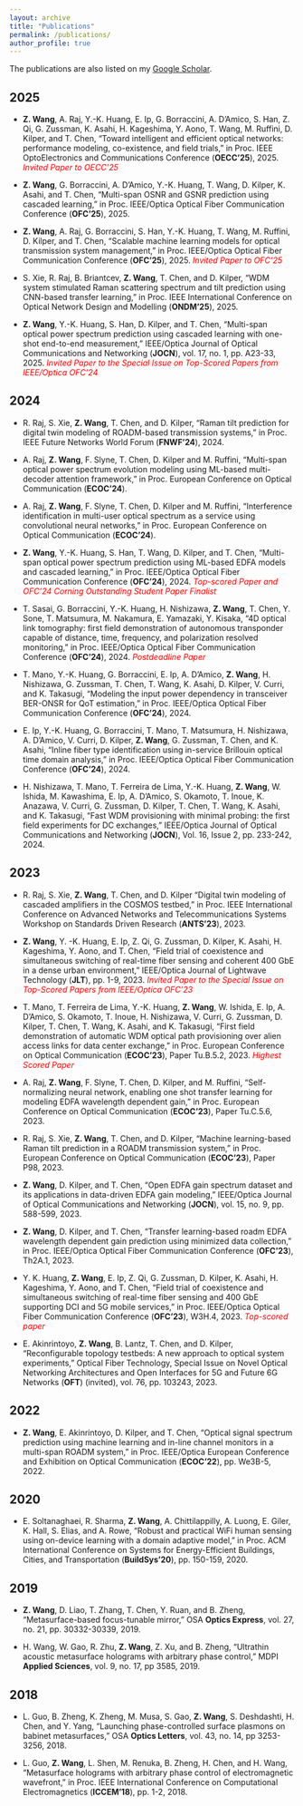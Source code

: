 ```yaml
---
layout: archive
title: "Publications"
permalink: /publications/
author_profile: true
---
```

<style>
r { color: Red }
o { color: Orange }
g { color: Green }
</style>



  The publications are also listed on my [Google Scholar](https://scholar.google.com/citations?user=de1VvNkAAAAJ).

## 2025

- **Z. Wang**, A. Raj, Y.-K. Huang, E. Ip, G. Borraccini, A. D’Amico, S. Han, Z. Qi, G. Zussman, K. Asahi, H. Kageshima, Y. Aono, T. Wang, M. Ruffini, D. Kilper, and T. Chen, “Toward intelligent and efficient optical networks: performance modeling, co-existence, and field trials,” in Proc. IEEE OptoElectronics and Communications Conference (**OECC’25**), 2025. *<r>Invited Paper to OECC'25</r>*

- **Z. Wang**, G. Borraccini, A. D’Amico, Y.-K. Huang, T. Wang, D. Kilper, K. Asahi, and T. Chen, “Multi-span OSNR and GSNR prediction using cascaded learning,” in Proc. IEEE/Optica Optical Fiber Communication Conference (**OFC’25**), 2025.

- **Z. Wang**, A. Raj, G. Borraccini, S. Han, Y.-K. Huang, T. Wang, M. Ruffini, D. Kilper, and T. Chen, “Scalable machine learning models for optical transmission system management,” in Proc. IEEE/Optica Optical Fiber Communication Conference (**OFC’25**), 2025. *<r>Invited Paper to OFC'25</r>*

- S. Xie, R. Raj, B. Briantcev, **Z. Wang**, T. Chen, and D. Kilper, “WDM system stimulated Raman scattering spectrum and tilt prediction using CNN-based transfer learning,” in Proc. IEEE International Conference on Optical Network Design and Modelling (**ONDM’25**), 2025.

- **Z. Wang**, Y.-K. Huang, S. Han, D. Kilper, and T. Chen, “Multi-span optical power spectrum prediction using cascaded learning with one-shot end-to-end measurement,” IEEE/Optica Journal of Optical Communications and Networking (**JOCN**), vol. 17, no. 1, pp. A23-33, 2025. *<r>Invited Paper to the Special Issue on Top-Scored Papers from IEEE/Optica OFC’24</r>*

## 2024

- R. Raj, S. Xie, **Z. Wang**, T. Chen, and D. Kilper, “Raman tilt prediction for digital twin modeling of ROADM-based transmission systems,” in Proc. IEEE Future Networks World Forum (**FNWF’24**), 2024.

- A. Raj, **Z. Wang**, F. Slyne, T. Chen, D. Kilper and M. Ruffini, “Multi-span optical power spectrum evolution modeling using ML-based multi-decoder attention framework,” in Proc. European Conference on Optical Communication (**ECOC’24**).

- A. Raj, **Z. Wang**, F. Slyne, T. Chen, D. Kilper and M. Ruffini, “Interference identification in multi-user optical spectrum as a service using convolutional neural networks,” in Proc. European Conference on Optical Communication (**ECOC’24**).

- **Z. Wang**, Y.-K. Huang, S. Han, T. Wang, D. Kilper, and T. Chen, “Multi-span optical power spectrum prediction using ML-based EDFA models and cascaded learning,” in Proc. IEEE/Optica Optical Fiber Communication Conference (**OFC’24**), 2024. *<r>Top-scored Paper and OFC’24 Corning Outstanding Student Paper Finalist<r>*

- T. Sasai, G. Borraccini, Y.-K. Huang, H. Nishizawa, **Z. Wang**, T. Chen, Y. Sone, T. Matsumura, M. Nakamura, E. Yamazaki, Y. Kisaka, “4D optical link tomography: first field demonstration of autonomous transponder capable of distance, time, frequency, and polarization resolved monitoring,” in Proc. IEEE/Optica Optical Fiber Communication Conference (**OFC’24**), 2024. *<r>Postdeadline Paper<r>*

- T. Mano, Y.-K. Huang, G. Borraccini, E. Ip, A. D’Amico, **Z. Wang**, H. Nishizawa, G. Zussman, T. Chen, T. Wang, K. Asahi, D. Kilper, V. Curri, and K. Takasugi, “Modeling the input power dependency in transceiver BER-ONSR for QoT estimation,” in Proc. IEEE/Optica Optical Fiber Communication Conference (**OFC’24**), 2024.

- E. Ip, Y.-K. Huang, G. Borraccini, T. Mano, T. Matsumura, H. Nishizawa, A. D’Amico, V. Curri, D. Kilper, **Z. Wang**, G. Zussman, T. Chen, and K. Asahi, “Inline fiber type identification using in-service Brillouin optical time domain analysis,” in Proc. IEEE/Optica Optical Fiber Communication Conference (**OFC’24**), 2024.

- H. Nishizawa, T. Mano, T. Ferreira de Lima, Y.-K. Huang, **Z. Wang**, W. Ishida, M. Kawashima, E. Ip, A. D’Amico, S. Okamoto, T. Inoue, K. Anazawa, V. Curri, G. Zussman, D. Kilper, T. Chen, T. Wang, K. Asahi, and K. Takasugi, “Fast WDM provisioning with minimal probing: the first field experiments for DC exchanges,” IEEE/Optica Journal of Optical Communications and Networking (**JOCN**), Vol. 16, Issue 2, pp. 233-242, 2024.


## 2023

- R. Raj, S. Xie, **Z. Wang**, T. Chen, and D. Kilper “Digital twin modeling of cascaded amplifiers in the COSMOS testbed,” in Proc. IEEE International Conference on Advanced Networks and Telecommunications Systems Workshop on Standards Driven Research (**ANTS’23**), 2023.

- **Z. Wang**, Y. -K. Huang, E. Ip, Z. Qi, G. Zussman, D. Kilper, K. Asahi, H. Kageshima, Y. Aono, and T. Chen, “Field trial of coexistence and simultaneous switching of real-time fiber sensing and coherent 400 GbE in a dense urban environment,” IEEE/Optica Journal of Lightwave Technology (**JLT**), pp. 1-9, 2023. *<r>Invited Paper to the Special Issue on Top-Scored Papers from IEEE/Optica OFC’23</r>*

- T. Mano, T. Ferreira de Lima, Y.-K. Huang, **Z. Wang**, W. Ishida, E. Ip, A. D’Amico, S. Okamoto, T. Inoue, H. Nishizawa, V. Curri, G. Zussman, D. Kilper, T. Chen, T. Wang, K. Asahi, and K. Takasugi, “First field demonstration of automatic WDM optical path provisioning over alien access links for data center exchange,” in Proc. European Conference on Optical Communication (**ECOC’23**), Paper Tu.B.5.2, 2023. *<r>Highest Scored Paper</r>*

- A. Raj, **Z. Wang**, F. Slyne, T. Chen, D. Kilper, and M. Ruffini, “Self-normalizing neural network, enabling one shot transfer learning for modeling EDFA wavelength dependent gain,” in Proc. European Conference on Optical Communication (**ECOC’23**), Paper Tu.C.5.6, 2023.

- R. Raj, S. Xie, **Z. Wang**, T. Chen, and D. Kilper, “Machine learning-based Raman tilt prediction in a ROADM transmission system,” in Proc. European Conference on Optical Communication (**ECOC’23**), Paper P98, 2023.

- **Z. Wang**, D. Kilper, and T. Chen, “Open EDFA gain spectrum dataset and its applications in data-driven EDFA gain modeling,” IEEE/Optica Journal of Optical Communications and Networking (**JOCN**), vol. 15, no. 9, pp. 588-599, 2023.

- **Z. Wang**, D. Kilper, and T. Chen, “Transfer learning-based roadm EDFA wavelength dependent gain prediction using minimized data collection,” in Proc. IEEE/Optica Optical Fiber Communication Conference (**OFC’23**), Th2A.1, 2023.

- Y. K. Huang, **Z. Wang**, E. Ip, Z. Qi, G. Zussman, D. Kilper, K. Asahi, H. Kageshima, Y. Aono, and T. Chen, “Field trial of coexistence and simultaneous switching of real-time fiber sensing and 400 GbE supporting DCI and 5G mobile services,” in Proc. IEEE/Optica Optical Fiber Communication Conference (**OFC’23**), W3H.4, 2023. *<r>Top-scored paper</r>*

- E. Akinrintoyo, **Z. Wang**, B. Lantz, T. Chen, and D. Kilper, “Reconfigurable topology testbeds: A new approach to optical system experiments,” Optical Fiber Technology, Special Issue on Novel Optical Networking Architectures and Open Interfaces for 5G and Future 6G Networks (**OFT**) (invited), vol. 76, pp. 103243, 2023.

## 2022

- **Z. Wang**, E. Akinrintoyo, D. Kilper, and T. Chen, “Optical signal spectrum prediction using machine learning and in-line channel monitors in a multi-span ROADM system,” in Proc. IEEE/Optica European Conference and Exhibition on Optical Communication (**ECOC’22**), pp. We3B-5, 2022.

## 2020

- E. Soltanaghaei, R. Sharma, **Z. Wang**, A. Chittilappilly, A. Luong, E. Giler, K. Hall, S. Elias, and A. Rowe, “Robust and practical WiFi human sensing using on-device learning with a domain adaptive model,” in Proc. ACM International Conference on Systems for Energy-Efficient Buildings, Cities, and Transportation (**BuildSys’20**), pp. 150-159, 2020.

## 2019

- **Z. Wang**, D. Liao, T. Zhang, T. Chen, Y. Ruan, and B. Zheng, “Metasurface-based focus-tunable mirror,” OSA **Optics Express**, vol. 27, no. 21, pp. 30332-30339, 2019.

- H. Wang, W. Gao, R. Zhu, **Z. Wang**, Z. Xu, and B. Zheng, “Ultrathin acoustic metasurface holograms with arbitrary phase control,” MDPI **Applied Sciences**, vol. 9, no. 17, pp 3585, 2019.

## 2018

- L. Guo, B. Zheng, K. Zheng, M. Musa, S. Gao, **Z. Wang**, S. Deshdashti, H. Chen, and Y. Yang, “Launching phase-controlled surface plasmons on babinet metasurfaces,” OSA **Optics Letters**, vol. 43, no. 14, pp 3253-3256, 2018.

- L. Guo, **Z. Wang**, L. Shen, M. Renuka, B. Zheng, H. Chen, and H. Wang, “Metasurface holograms with arbitrary phase control of electromagnetic wavefront,” in Proc. IEEE International Conference on Computational Electromagnetics (**ICCEM’18**), pp. 1-2, 2018.

